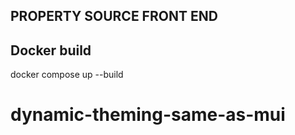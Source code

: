## PROPERTY SOURCE FRONT END

## Docker build
docker compose up --build
# dynamic-theming-same-as-mui
